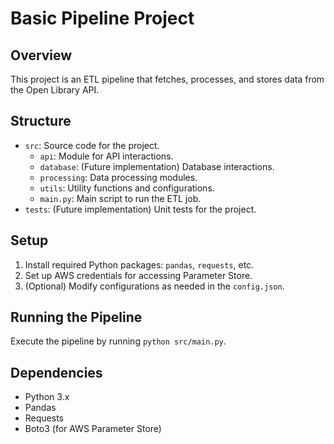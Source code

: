 # Basic Pipeline Project

## Overview
This project is an ETL pipeline that fetches, processes, and stores data from the Open Library API.

## Structure
- `src`: Source code for the project.
  - `api`: Module for API interactions.
  - `database`: (Future implementation) Database interactions.
  - `processing`: Data processing modules.
  - `utils`: Utility functions and configurations.
  - `main.py`: Main script to run the ETL job.
- `tests`: (Future implementation) Unit tests for the project.

## Setup
1. Install required Python packages: `pandas`, `requests`, etc.
2. Set up AWS credentials for accessing Parameter Store.
3. (Optional) Modify configurations as needed in the `config.json`.

## Running the Pipeline
Execute the pipeline by running `python src/main.py`.

## Dependencies
- Python 3.x
- Pandas
- Requests
- Boto3 (for AWS Parameter Store)

